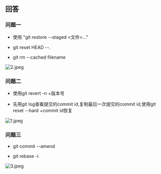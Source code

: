 ## 回答

### 问题一
-  使用 "git restore --staged <文件>..."

-  git reset HEAD --.

-  git rm --cached filename

![2.jpeg](./2.jpeg)

### 问题二
-  使用git revert -n +版本号

-  先用git log查看提交的commit id,复制最后一次提交的commit id,使用git reset --hard +commit id恢复

![1.jpeg](./1.jpeg)


### 问题三
- git commit --amend

- git rebase -i

![3.jpeg](./3.jpeg)